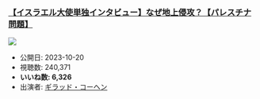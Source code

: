 ### [【イスラエル大使単独インタビュー】なぜ地上侵攻？【パレスチナ問題】](https://www.youtube.com/watch?v=xT2B7Y0xIHs)
[![](https://img.youtube.com/vi/xT2B7Y0xIHs/sddefault.jpg)](https://www.youtube.com/watch?v=xT2B7Y0xIHs)
-   公開日: 2023-10-20
-   視聴数: 240,371
-   **いいね数: 6,326**
-   出演者: [ギラッド・コーヘン](/rehacq_fan/people/ギラッド・コーヘン "wikilink")
